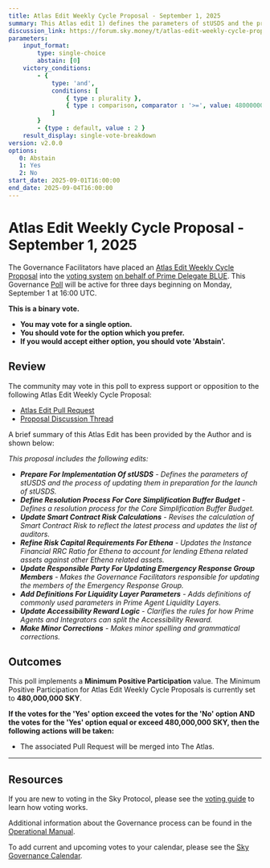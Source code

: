 ```yaml
---
title: Atlas Edit Weekly Cycle Proposal - September 1, 2025
summary: This Atlas edit 1) defines the parameters of stUSDS and the process of updating them in preparation for the launch of stUSDS, 2) defines a resolution process for the Core Simplification Buffer Budget, 3) revises the calculation of Smart Contract Risk to reflect the latest process and updates the list of auditors, 4) updates the Instance Financial RRC Ratio for Ethena to account for lending Ethena related assets against other Ethena related assets, 5) makes the Governance Facilitators responsible for updating the members of the Emergency Response Group, 6) adds definitions of commonly used parameters in Prime Agent Liquidity Layers, 7) clarifies the rules for how Prime Agents and Integrators can split the Accessibility Reward, 8) makes minor spelling and grammatical corrections.
discussion_link: https://forum.sky.money/t/atlas-edit-weekly-cycle-proposal-week-of-2025-09-01/27122/1
parameters:
    input_format:
        type: single-choice
        abstain: [0]
    victory_conditions:
        - {
            type: 'and',
            conditions: [
                { type : plurality },
                { type : comparison, comparator : '>=', value: 480000000 }
            ]
        }
        - {type : default, value : 2 }
    result_display: single-vote-breakdown
version: v2.0.0
options:
   0: Abstain
   1: Yes
   2: No
start_date: 2025-09-01T16:00:00
end_date: 2025-09-04T16:00:00
---
```


# Atlas Edit Weekly Cycle Proposal - September 1, 2025

The Governance Facilitators have placed an [Atlas Edit Weekly Cycle Proposal](https://sky-atlas.powerhouse.io/A.1.10.2_Atlas_Edit_Weekly_Cycle/4a8ad9ad-5c5d-4994-9b46-f04c0e61ce59|0db30308) into the [voting system](https://vote.sky.money/polling) [on behalf of Prime Delegate BLUE](https://forum.sky.money/t/atlas-edit-weekly-cycle-proposal-week-of-2025-09-01/27122/4). This Governance [Poll](https://sky-atlas.powerhouse.io/A.1.10.2_Atlas_Edit_Weekly_Cycle/4a8ad9ad-5c5d-4994-9b46-f04c0e61ce59|0db30308) will be active for three days beginning on Monday, September 1 at 16:00 UTC.

**This is a binary vote.**

- **You may vote for a single option.**
- **You should vote for the option which you prefer.**
- **If you would accept either option, you should vote 'Abstain'.**

## Review

The community may vote in this poll to express support or opposition to the following Atlas Edit Weekly Cycle Proposal:

- [Atlas Edit Pull Request](https://github.com/sky-ecosystem/next-gen-atlas/pull/54)
- [Proposal Discussion Thread](https://forum.sky.money/t/atlas-edit-weekly-cycle-proposal-week-of-2025-09-01/27122/1)

A brief summary of this Atlas Edit has been provided by the Author and is shown below:

_This proposal includes the following edits:_

- _**Prepare For Implementation Of stUSDS** - Defines the parameters of stUSDS and the process of updating them in preparation for the launch of stUSDS._
- _**Define Resolution Process For Core Simplification Buffer Budget** - Defines a resolution process for the Core Simplification Buffer Budget._
- _**Update Smart Contract Risk Calculations** - Revises the calculation of Smart Contract Risk to reflect the latest process and updates the list of auditors._
- _**Refine Risk Capital Requirements For Ethena** - Updates the Instance Financial RRC Ratio for Ethena to account for lending Ethena related assets against other Ethena related assets._
- _**Update Responsible Party For Updating Emergency Response Group Members** - Makes the Governance Facilitators responsible for updating the members of the Emergency Response Group._
- _**Add Definitions For Liquidity Layer Parameters** - Adds definitions of commonly used parameters in Prime Agent Liquidity Layers._
- _**Update Accessibility Reward Logic** - Clarifies the rules for how Prime Agents and Integrators can split the Accessibility Reward._
- _**Make Minor Corrections** - Makes minor spelling and grammatical corrections._

## Outcomes

This poll implements a **Minimum Positive Participation** value. The Minimum Positive Participation for Atlas Edit Weekly Cycle Proposals is currently set to **480,000,000 SKY**.

**If the votes for the 'Yes' option exceed the votes for the 'No' option AND the votes for the 'Yes' option equal or exceed 480,000,000 SKY, then the following actions will be taken:**

- The associated Pull Request will be merged into The Atlas.

---

## Resources

If you are new to voting in the Sky Protocol, please see the [voting guide](https://manual.makerdao.com/governance/voting-in-makerdao/on-chain-governance) to learn how voting works.

Additional information about the Governance process can be found in the [Operational Manual](https://manual.makerdao.com).

To add current and upcoming votes to your calendar, please see the [Sky Governance Calendar](https://manual.makerdao.com/makerdao/calendars/governance-calendar).
